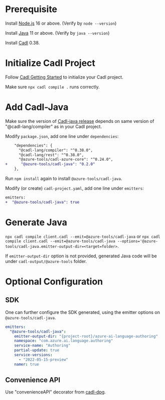 # Prerequisite

Install [Node.js](https://nodejs.org/en/download/) 16 or above. (Verify by `node --version`)

Install [Java](https://docs.microsoft.com/java/openjdk/download) 11 or above. (Verify by `java --version`)

Install [Cadl](https://github.com/microsoft/cadl/) 0.38. 

# Initialize Cadl Project

Follow [Cadl Getting Started](https://github.com/microsoft/cadl/#using-node--npm) to initialize your Cadl project.

Make sure `npx cadl compile .` runs correctly.

# Add Cadl-Java

Make sure the version of [Cadl-java release](https://github.com/Azure/autorest.java/releases) depends on same version of "@cadl-lang/compiler" as in your Cadl project.

Modify `package.json`, add one line under `dependencies`:
```diff
    "dependencies": {
      "@cadl-lang/compiler": "^0.38.0",
      "@cadl-lang/rest": "^0.38.0",
      "@azure-tools/cadl-azure-core": "^0.24.0",
+      "@azure-tools/cadl-java": "0.2.0"
    },
```

Run `npm install` again to install `@azure-tools/cadl-java`.

Modify (or create) `cadl-project.yaml`, add one line under `emitters`:
```diff
emitters:
+  "@azure-tools/cadl-java": true
```

# Generate Java

`npx cadl compile client.cadl --emit=@azure-tools/cadl-java` or `npx cadl compile client.cadl --emit=@azure-tools/cadl-java --options='@azure-tools/cadl-java.emitter-output-dir=<target=folder>`.

If `emitter-output-dir` option is not provided, generated Java code will be under `cadl-output/@azure-tools` folder.

# Optional Configuration

## SDK

One can further configure the SDK generated, using the emitter options on `@azure-tools/cadl-java`.

```yaml
emitters:
  "@azure-tools/cadl-java":
    emitter-output-dir: "{project-root}/azure-ai-language-authoring"
    namespace: "com.azure.ai.language.authoring"
    service-name: "Authoring"
    partial-update: true
    service-versions:
      - "2022-05-15-preview"
    namer: true
```

## Convenience API

Use "convenienceAPI" decorator from [cadl-dpg](https://github.com/Azure/cadl-azure/tree/main/packages/cadl-dpg).
